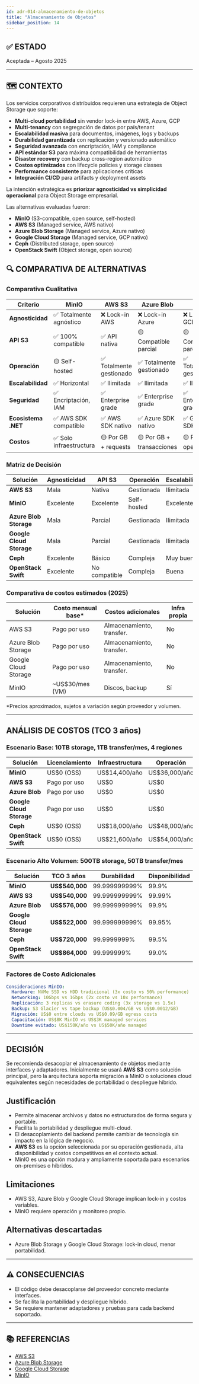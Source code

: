 ```yaml
---
id: adr-014-almacenamiento-de-objetos
title: "Almacenamiento de Objetos"
sidebar_position: 14
---
```


## ✅ ESTADO

Aceptada – Agosto 2025

---

## 🗺️ CONTEXTO

Los servicios corporativos distribuidos requieren una estrategia de Object Storage que soporte:

- **Multi-cloud portabilidad** sin vendor lock-in entre AWS, Azure, GCP
- **Multi-tenancy** con segregación de datos por país/tenant
- **Escalabilidad masiva** para documentos, imágenes, logs y backups
- **Durabilidad garantizada** con replicación y versionado automático
- **Seguridad avanzada** con encriptación, IAM y compliance
- **API estándar S3** para máxima compatibilidad de herramientas
- **Disaster recovery** con backup cross-region automático
- **Costos optimizados** con lifecycle policies y storage classes
- **Performance consistente** para aplicaciones críticas
- **Integración CI/CD** para artifacts y deployment assets

La intención estratégica es **priorizar agnosticidad vs simplicidad operacional** para Object Storage empresarial.

Las alternativas evaluadas fueron:

- **MinIO** (S3-compatible, open source, self-hosted)
- **AWS S3** (Managed service, AWS nativo)
- **Azure Blob Storage** (Managed service, Azure nativo)
- **Google Cloud Storage** (Managed service, GCP nativo)
- **Ceph** (Distributed storage, open source)
- **OpenStack Swift** (Object storage, open source)

## 🔍 COMPARATIVA DE ALTERNATIVAS

### Comparativa Cualitativa

| Criterio | MinIO | AWS S3 | Azure Blob | GCS | Ceph | Swift |
|----------|-------|--------|------------|-----|------|-------|
| **Agnosticidad** | ✅ Totalmente agnóstico | ❌ Lock-in AWS | ❌ Lock-in Azure | ❌ Lock-in GCP | ✅ Totalmente agnóstico | ✅ Agnóstico |
| **API S3** | ✅ 100% compatible | ✅ API nativa | 🟡 Compatible parcial | 🟡 Compatible parcial | 🟡 Compatible básico | ❌ No compatible |
| **Operación** | 🟡 Self-hosted | ✅ Totalmente gestionado | ✅ Totalmente gestionado | ✅ Totalmente gestionado | 🟡 Compleja gestión | 🟡 Compleja gestión |
| **Escalabilidad** | ✅ Horizontal | ✅ Ilimitada | ✅ Ilimitada | ✅ Ilimitada | ✅ Muy buena | ✅ Buena |
| **Seguridad** | ✅ Encriptación, IAM | ✅ Enterprise grade | ✅ Enterprise grade | ✅ Enterprise grade | 🟡 Básica | 🟡 Básica |
| **Ecosistema .NET** | ✅ AWS SDK compatible | ✅ AWS SDK nativo | ✅ Azure SDK nativo | ✅ Google SDK | 🟡 Clientes terceros | 🟡 Clientes limitados |
| **Costos** | ✅ Solo infraestructura | 🟡 Por GB + requests | 🟡 Por GB + transacciones | 🟡 Por GB + operaciones | ✅ Solo infraestructura | ✅ Solo infraestructura |

### Matriz de Decisión

| Solución | Agnosticidad | API S3 | Operación | Escalabilidad | Recomendación |
|----------|--------------|--------|-----------|---------------|---------------|
| **AWS S3** | Mala | Nativa | Gestionada | Ilimitada | ✅ **Seleccionada** |
| **MinIO** | Excelente | Excelente | Self-hosted | Excelente | 🟡 Alternativa |
| **Azure Blob Storage** | Mala | Parcial | Gestionada | Ilimitada | 🟡 Considerada |
| **Google Cloud Storage** | Mala | Parcial | Gestionada | Ilimitada | ❌ Descartada |
| **Ceph** | Excelente | Básico | Compleja | Muy buena | ❌ Descartada |
| **OpenStack Swift** | Excelente | No compatible | Compleja | Buena | ❌ Descartada |

### Comparativa de costos estimados (2025)

| Solución             | Costo mensual base* | Costos adicionales         | Infra propia |
|----------------------|---------------------|---------------------------|--------------|
| AWS S3               | Pago por uso        | Almacenamiento, transfer. | No           |
| Azure Blob Storage   | Pago por uso        | Almacenamiento, transfer. | No           |
| Google Cloud Storage | Pago por uso        | Almacenamiento, transfer. | No           |
| MinIO                | ~US$30/mes (VM)     | Discos, backup            | Sí           |

*Precios aproximados, sujetos a variación según proveedor y volumen.

---

## ANÁLISIS DE COSTOS (TCO 3 años)

### Escenario Base: 10TB storage, 1TB transfer/mes, 4 regiones

| Solución | Licenciamiento | Infraestructura | Operación | TCO 3 años |
|----------|----------------|-----------------|-----------|------------|
| **MinIO** | US$0 (OSS) | US$14,400/año | US$36,000/año | **US$151,200** |
| **AWS S3** | Pago por uso | US$0 | US$0 | **US$10,800/año** |
| **Azure Blob** | Pago por uso | US$0 | US$0 | **US$11,520/año** |
| **Google Cloud Storage** | Pago por uso | US$0 | US$0 | **US$10,440/año** |
| **Ceph** | US$0 (OSS) | US$18,000/año | US$48,000/año | **US$198,000** |
| **OpenStack Swift** | US$0 (OSS) | US$21,600/año | US$54,000/año | **US$226,800** |

### Escenario Alto Volumen: 500TB storage, 50TB transfer/mes

| Solución | TCO 3 años | Durabilidad | Disponibilidad |
|----------|------------|-------------|----------------|
| **MinIO** | **US$540,000** | 99.999999999% | 99.9% |
| **AWS S3** | **US$540,000** | 99.999999999% | 99.99% |
| **Azure Blob** | **US$576,000** | 99.999999999% | 99.9% |
| **Google Cloud Storage** | **US$522,000** | 99.999999999% | 99.95% |
| **Ceph** | **US$720,000** | 99.9999999% | 99.5% |
| **OpenStack Swift** | **US$864,000** | 99.999999% | 99.0% |

### Factores de Costo Adicionales

```yaml
Consideraciones MinIO:
  Hardware: NVMe SSD vs HDD tradicional (3x costo vs 50% performance)
  Networking: 10Gbps vs 1Gbps (2x costo vs 10x performance)
  Replicación: 3 replicas vs erasure coding (3x storage vs 1.5x)
  Backup: S3 Glacier vs tape backup (US$0.004/GB vs US$0.0012/GB)
  Migración: US$0 entre clouds vs US$0.09/GB egress costs
  Capacitación: US$8K MinIO vs US$3K managed services
  Downtime evitado: US$150K/año vs US$50K/año managed
```

---

## DECISIÓN

Se recomienda desacoplar el almacenamiento de objetos mediante interfaces y adaptadores. Inicialmente se usará **AWS S3** como solución principal, pero la arquitectura soporta migración a MinIO o soluciones cloud equivalentes según necesidades de portabilidad o despliegue híbrido.

## Justificación

- Permite almacenar archivos y datos no estructurados de forma segura y portable.
- Facilita la portabilidad y despliegue multi-cloud.
- El desacoplamiento del backend permite cambiar de tecnología sin impacto en la lógica de negocio.
- **AWS S3** es la opción seleccionada por su operación gestionada, alta disponibilidad y costos competitivos en el contexto actual.
- MinIO es una opción madura y ampliamente soportada para escenarios on-premises o híbridos.

## Limitaciones

- AWS S3, Azure Blob y Google Cloud Storage implican lock-in y costos variables.
- MinIO requiere operación y monitoreo propio.

## Alternativas descartadas

- Azure Blob Storage y Google Cloud Storage: lock-in cloud, menor portabilidad.

---

## ⚠️ CONSECUENCIAS

- El código debe desacoplarse del proveedor concreto mediante interfaces.
- Se facilita la portabilidad y despliegue híbrido.
- Se requiere mantener adaptadores y pruebas para cada backend soportado.

---

## 📚 REFERENCIAS

- [AWS S3](https://aws.amazon.com/s3/)
- [Azure Blob Storage](https://azure.microsoft.com/en-us/services/storage/blobs/)
- [Google Cloud Storage](https://cloud.google.com/storage)
- [MinIO](https://min.io/)
